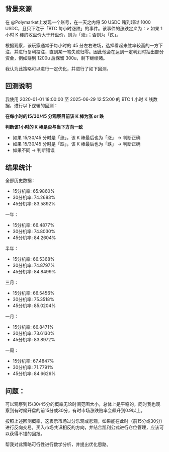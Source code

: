 ## 背景来源

在 @Polymarket上发现一个账号，在一天之内将 50 USDC 赌到超过 1000 USDC，且只下注于「BTC 每小时涨跌」的事件。该事件的涨跌定义为：> 如果 1 小时 K 棒的收盘价大于开盘价，则为「涨」；否则为「跌」。

根据观察，该玩家通常于每小时的 45 分左右进场，选择看起来胜率较高的一方下注，并进行复利投注，直到某一笔失败归零。因此他会在达到一定利润时抽出部分资金，例如赚到 1200u 后保留 300u，剩下继续赌。

我认为此策略可以进行一定优化，并进行了如下回测。

## 回测说明

我使用 2020-01-01 18:00:00 至 2025-06-29 12:55:00 的 BTC 1 小时 K 线数据，进行以下逻辑的回测：

**在每小时的15/30/45 分观察目前该 K 棒为涨 or 跌**

**判断该1小时的 K 棒是否与当下方向一致**

- 如果 15/30/45 分时是「涨」，该 K 棒最后也为「涨」 → 判断正确
- 如果 15/30/45 分时是「跌」，该 K 棒最后也为「跌」 → 判断正确
- 如果不同 → 判断错误

## 结果统计

全部历史数据：

- 15分机率: 65.9860%
- 30分机率: 74.2683%
- 45分机率: 83.5892%

 一年：

- 15分机率: 66.4877%
- 30分机率: 74.8030%
- 45分机率: 84.2604%

半年：

- 15分机率: 66.5368%
- 30分机率: 74.8797%
- 45分机率: 84.8499%

三月：

- 15分机率: 66.5456%
- 30分机率: 75.3518%
- 45分机率: 85.0204%

一月：

- 15分机率: 66.8471%
- 30分机率: 73.6130%
- 45分机率: 83.8972%

一周：

- 15分机率: 67.4847%
- 30分机率: 71.7791%
- 45分机率: 84.6626%

## 问题：

可以观察到15/30/45分的概率无论时间范围大小，总体上是平稳的，同时我也观察到有时候开盘的前15分或30分，有时市场涨跌赔率会飙升到0.9以上。

按照上述回测概率，这表示市场过分乐观或悲观，如果能在此时（前15分或30分）进行反向交易，买入市场共识相反的方向，并结合凯利公式进行仓位管理，应该可以获得不错的回报。

帮我对此策略可行性进行数学分析，并提出优化思路。
